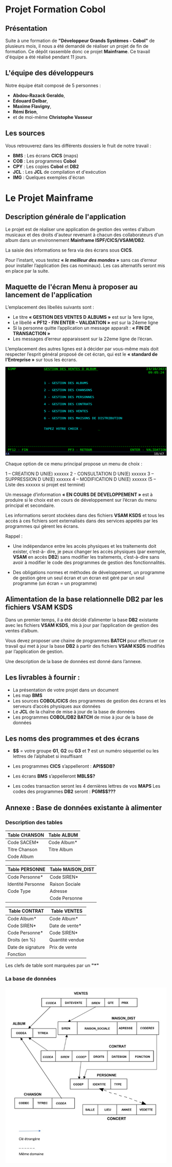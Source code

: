 # Projet Formation Cobol

## Présentation

Suite à une formation de **"Développeur Grands Systèmes - Cobol"** de plusieurs mois, il nous a été demandé de réaliser un projet de fin de formation. Ce dépôt rassemble donc ce projet **Mainframe**. Ce travail d'équipe a été réalisé pendant 11 jours.

## L'équipe des développeurs

Notre équipe était composé de 5 personnes :
* **Abdou-Razack Geraldo**,
* **Edouard Delbar**,
* **Maxime Flavigny**,
* **Rémi Brion**,
* et de moi-même **Christophe Vasseur**

## Les sources

Vous retrouverez dans les différents dossiers le fruit de notre travail :
* **BMS** : Les écrans **CICS** (maps)
* **COB** : Les programmes **Cobol**
* **CPY** : Les copies **Cobol** et **DB2**
* **JCL** : Les **JCL** de compilation et d'exécution
* **IMG** : Quelques exemples d'écran

# Le Projet Mainframe

## Description générale de l'application

Le projet est de réaliser une application de gestion des ventes d'album musicaux et des droits d'auteur revenant à chacun des collaborateurs d'un album dans un environnement **Mainframe ISPF/CICS/VSAM/DB2**.

La saisie des informations se fera via des écrans sous **CICS**.

Pour l’instant, vous testez **« *le meilleur des mondes* »** sans cas d’erreur pour installer l’application (les cas nominaux). Les cas alternatifs seront mis en place par la suite. 

## Maquette de l'écran Menu à proposer au lancement de l'application

L’emplacement des libellés suivants sont : 

* Le titre **« GESTION DES VENTES D ALBUMS »** est sur la 1ere ligne, 
* Le libellé **« PF12 - FIN       ENTER – VALIDATION »** est sur la 24eme ligne
* Si la personne quitte l’application un message apparaît : **« FIN DE TRANSACTION »**
* Les messages d’erreur apparaissent sur la 22eme ligne de l’écran.

L’emplacement des autres lignes est à décider par vous-même mais doit respecter l’esprit général proposé de cet écran, qui est le **« standard de l’Entreprise »** sur tous les écrans.

![Ecran du Menu Principal](https://github.com/Christophe-Vasseur/Projet-Formation-Cobol/blob/main/IMG/MenuPrinc.jpg "Menu Principal")

Chaque option de ce menu principal propose un menu de choix :

1 – CREATION D UN(E) xxxxxx
2 - CONSULTATION D UN(E) xxxxxx
3 – SUPPRESSION D UN(E) xxxxxx
4 – MODIFICATION D UN(E) xxxxxx
(5 – Liste des xxxxxx         si projet est terminé)

Un message d’information **« EN COURS DE DEVELOPPEMENT »** est à produire si le choix est en cours de développement sur l’écran du menu principal et secondaire. 

Les informations seront stockées dans des fichiers **VSAM KSDS** et tous les accès à ces fichiers sont externalisés dans des services appelés par les programmes qui gèrent les écrans.

Rappel :

* Une indépendance entre les accès physiques et les traitements doit exister, c’est-à- dire, je peux changer les accès physiques (par exemple, **VSAM** en accès **DB2**) sans modifier les traitements, c’est-à-dire sans avoir à modifier le code des programmes de gestion des fonctionnalités.

* Des obligations normes et méthodes de développement, un programme de gestion gère un seul écran et un écran est géré par un seul programme (un écran = un programme)

## Alimentation de la base relationnelle DB2 par les fichiers VSAM KSDS

Dans un premier temps, il a été décidé d’alimenter la base **DB2** existante avec les fichiers **VSAM KSDS**, mis à jour par l’application de gestion des ventes d’album.

Vous devez proposer une chaine de programmes **BATCH** pour effectuer ce travail qui met à jour la base **DB2** à partir des fichiers **VSAM KSDS** modifiés par l’application de gestion.

Une description de la base de données est donné dans l’annexe.

## Les livrables à fournir : 

* La présentation de votre projet dans un document
* Les map **BMS** 
* Les sources **COBOL/CICS** des programmes de gestion des écrans et les serveurs d’accès physiques aux données
* Le **JCL** de la chaîne de mise à jour de la base de données
* Les programmes **COBOL/DB2 BATCH** de mise à jour de la base de données

## Les noms des programmes et des écrans

* **$$** = votre groupe **G1**, **G2** ou **G3** et **?** est un numéro séquentiel ou les lettres de l’alphabet si insuffisant

* Les programmes **CICS** s’appelleront : **API$$DB?**

* Les écrans **BMS** s’appelleront **MBL$$?**

* Les codes transaction seront les 4 dernières lettres de vos **MAPS** Les codes des programmes **DB2** seront : **PGM$$???**

## Annexe : Base de données existante à alimenter

### Description des tables

   |Table CHANSON |Table ALBUM |
   |--------------------|--------------------|
   |Code SACEM*  |Code Album*  |
   |Titre Chanson |Titre Album |
   |Code Album    |            |

   |Table PERSONNE |Table MAISON_DIST |
   |--------------------|--------------------|
   |Code Personne*    |Code SIREN*  |
   |Identité Personne |Raison Sociale |
   |Code Type    |Adresse            |
   |             |Code Personne         |

   |Table CONTRAT |Table VENTES |
   |--------------------|--------------------|
   |Code Album*    |Code Album*  |
   |Code SIREN* |Date de vente* |
   |Code Personne*  |Code SIREN* |
   |Droits (en %)     |Quantité vendue   |
   |Date de signature |Prix de vente   |
   |Fonction |   |


   Les clefs de table sont marquées par un **"*"**

### La base de données

![Base de données](https://github.com/Christophe-Vasseur/Projet-Formation-Cobol/blob/main/IMG/BDD.jpg "Base de données DB2")